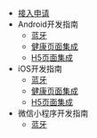- [接入申请](/develop-native/apply)
- Android开发指南
   - [蓝牙](/dev-android/bluetooth/summary)
   - [健康页面集成](/dev-android/ui/summary)
   - [H5页面集成](/develop-native/android/simpleui)
- iOS开发指南
   - [蓝牙](/develop-native/ios/bluetooth)
   - [健康页面集成](/dev-ios/ios/ui)
   - [H5页面集成](/develop-native/ios/simpleui)
- 微信小程序开发指南
   - [蓝牙](/develop-native/wx-mini/bluetooth)

